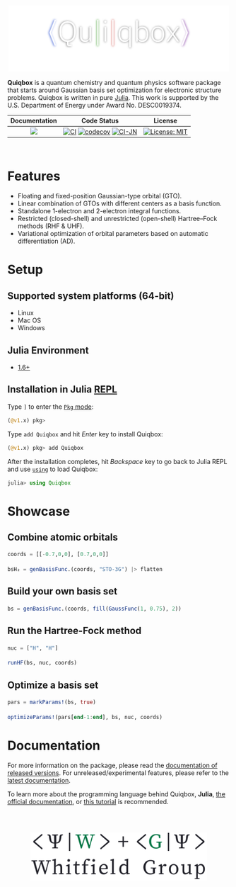 <p align="center">
    <a href="https://frankwswang.github.io/Quiqbox.jl/stable/">
        <img width="500" src="docs/src/assets/logo.png" alt="Quiqbox.jl">
    </a>
</p>

**Quiqbox** is a quantum chemistry and quantum physics software package that starts around Gaussian basis set optimization for electronic structure problems. Quiqbox is written in pure [Julia](https://julialang.org/). This work is supported by the U.S. Department of Energy under Award No. DESC0019374.

| Documentation | Code Status | License |
| :---: | :---: | :---: |
| [![][Doc-s-img]][Doc-stable] | [![CI][GA-CI-img]][GA-CI-url] [![codecov][codecov-img]][codecov-url] [![CI-JN][GA-CI-JN-img]][GA-CI-JN-url] | [![License: MIT][License-img]][License-url] |

<br />

# Features

* Floating and fixed-position Gaussian-type orbital (GTO).
* Linear combination of GTOs with different centers as a basis function.
* Standalone 1-electron and 2-electron integral functions.
* Restricted (closed-shell) and unrestricted (open-shell) Hartree–Fock methods (RHF & UHF).
* Variational optimization of orbital parameters based on automatic differentiation (AD).

# Setup

## Supported system platforms (64-bit)
* Linux
* Mac OS
* Windows

## Julia Environment
* [1.6+](https://github.com/frankwswang/Quiqbox.jl/actions/workflows/CI-JS-older.yml)

## Installation in Julia [REPL](https://docs.julialang.org/en/v1/manual/getting-started/)

Type `]` to enter the [`Pkg` mode](https://docs.julialang.org/en/v1/stdlib/REPL/#Pkg-mode):

```julia
(@v1.x) pkg>
```

Type `add Quiqbox` and hit *Enter* key to install Quiqbox:

```julia
(@v1.x) pkg> add Quiqbox
```

After the installation completes, hit *Backspace* key to go back to Julia REPL and use [`using`](https://docs.julialang.org/en/v1/base/base/#using) to load Quiqbox:

```julia
julia> using Quiqbox
```

# Showcase

## Combine atomic orbitals
```julia
coords = [[-0.7,0,0], [0.7,0,0]]

bsH₂ = genBasisFunc.(coords, "STO-3G") |> flatten
```

## Build your own basis set
```julia
bs = genBasisFunc.(coords, fill(GaussFunc(1, 0.75), 2))
```

## Run the Hartree-Fock method
```julia
nuc = ["H", "H"]

runHF(bs, nuc, coords)
```

## Optimize a basis set
```julia
pars = markParams!(bs, true)

optimizeParams!(pars[end-1:end], bs, nuc, coords)
```

# Documentation

For more information on the package, please read the [documentation of released versions][Doc-stable]. For unreleased/experimental features, please refer to the [latest documentation][Doc-latest].

To learn more about the programming language behind Quiqbox, **Julia**, [the official documentation](https://docs.julialang.org/), or [this tutorial](https://juliaacademy.com/p/intro-to-julia) is recommended.

<br />
<br />

<p align="center">
    <a href="https://jdwhitfield.com/">
        <img width=400 src="docs/src/assets/groupLogo.svg" alt="Whitfield Group">
    </a>
</p>

<br />

[Doc-stable]:  https://frankwswang.github.io/Quiqbox.jl/stable
[Doc-latest]:  https://frankwswang.github.io/Quiqbox.jl/dev
[Doc-s-img]:   https://img.shields.io/github/v/release/frankwswang/Quiqbox.jl?label=Latest%20release
[Doc-l-img]:   https://img.shields.io/badge/docs-latest-blue.svg
[GA-CI-img]:   https://img.shields.io/github/workflow/status/frankwswang/Quiqbox.jl/CI?label=Julia%20latest
[GA-CI-url]:   https://github.com/frankwswang/Quiqbox.jl/actions/workflows/CI-JS-latest.yml
[GA-CI-JN-img]:https://img.shields.io/github/workflow/status/frankwswang/Quiqbox.jl/CI-JN?label=Julia%20nightly
[GA-CI-JN-url]:https://github.com/frankwswang/Quiqbox.jl/actions/workflows/CI-JN.yml
[codecov-img]: https://img.shields.io/codecov/c/github/frankwswang/Quiqbox.jl/main?label=Coverage&token=Z1XOA39DV2
[codecov-url]: https://codecov.io/gh/frankwswang/Quiqbox.jl
[License-img]: https://img.shields.io/badge/License-MIT-blueviolet.svg
[License-url]: https://github.com/frankwswang/Quiqbox.jl/blob/main/LICENSE